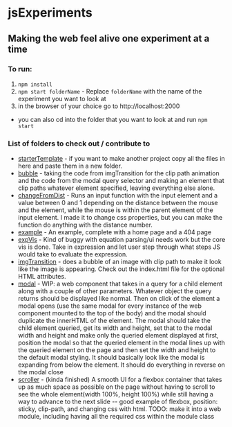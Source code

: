 # jsExperiments
## Making the web feel alive one experiment at a time
### To run: 
1. `npm install`
2. `npm start folderName` - Replace `folderName` with the name of the experiment you want to look at
3. in the browser of your choice go to http://localhost:2000
* you can also cd into the folder that you want to look at and run `npm start`
### List of folders to check out / contribute to
* [starterTemplate](https://zphyrj.github.io/starterTemplate.html) - if you want to make another project copy all the files in here and paste them in a new folder.
* [bubble](https://zphyrj.github.io/bubble.html) - taking the code from imgTransition for the clip path animation and the code from the modal query selector and making an element that clip paths whatever element specified, leaving everything else alone.
* [changeFromDist](https://zphyrj.github.io/changeFromDist.html) - Runs an input function with the input element and a value between 0 and 1 depending on the distance between the mouse and the element, while the mouse is within the parent element of the input element. I made it to change css properties, but you can make the function do anything with the distance number.
* [example](https://zphyrj.github.io/example.html) - An example, complete with a home page and a 404 page
* [expVis](https://zphyrj.github.io/expVis.html) - Kind of buggy with equation parsing/ui needs work but the core vis is done. Take in expression and let user step through what steps JS would take to evaluate the expression.
* [imgTransition](https://zphyrj.github.io/imgTransition.html) - does a bubble of an image with clip path to make it look like the image is appearing. Check out the index.html file for the optional HTML attributes.
* [modal](https://zphyrj.github.io/modal.html)  - WIP: a web component that takes in a query for a child element along with a couple of other parameters. Whatever object the query returns should be displayed like normal. Then on click of the element a modal opens (use the same modal for every instance of the web component mounted to the top of the body) and the modal should duplicate the innerHTML of the element. The modal should take the child element queried, get its width and height, set that to the modal width and height and make only the queried element displayed at first, position the modal so that the queried element in the modal lines up with the queried element on the page and then set the width and height to the default modal styling. It should basically look like the modal is expanding from below the element. It should do everything in reverse on the modal close
* [scroller](https://zphyrj.github.io/scroller.html) - (kinda finished) A smooth UI for a flexbox container that takes up as much space as possible on the page without having to scroll to see the whole element(width 100%, height 100%) while still having a way to advance to the next slide -- good example of flexbox, position: sticky, clip-path, and changing css with html. TODO: make it into a web module, including having all the required css within the module class
